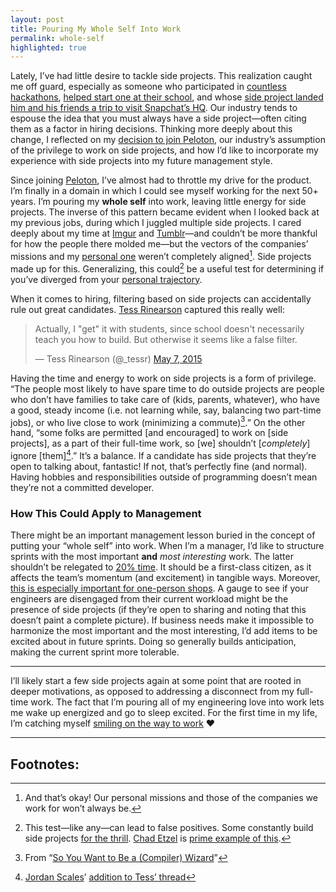 ```yaml
---
layout: post
title: Pouring My Whole Self Into Work
permalink: whole-self
highlighted: true
---
```


Lately, I’ve had little desire to tackle side projects. This realization caught me off guard,  especially as someone who participated in [countless hackathons](https://www.instagram.com/p/PnOAuvNa-Q), [helped start one at their school](http://www.nbc29.com/story/25232742/uva-students-participate-in-36-hour-hack-a-thon), and whose [side project landed him and his friends a trip to visit Snapchat’s HQ](https://medium.com/@binroot/the-best-jokes-have-no-punchline-5f4713a963d6#.dbny4gut0). Our industry tends to espouse the idea that you must always have a side project—often citing them as a factor in hiring decisions. Thinking more deeply about this change, I reflected on my [decision to join Peloton](http://spoonbill.io/datum/81425/), our industry’s assumption of the privilege to work on side projects, and how I’d like to incorporate my experience with side projects into my future management style.

Since joining [Peloton](http://pelotoncycle.com), I’ve almost had to throttle my drive for the product. I’m finally in a domain in which I could see myself working for the next 50+ years. I’m pouring my __whole self__ into work, leaving little energy for side projects. The inverse of this pattern became evident when I looked back at my previous jobs, during which I juggled multiple side projects. I cared deeply about my time at [Imgur](http://imgur.com) and [Tumblr](https://www.tumblr.com)—and couldn’t be more thankful for how the people there molded me—but the vectors of the companies’ missions and my [personal one](https://github.com/Jasdev/thoughts/blame/33113769819be196617b611387f51d8fc8b96af2/core-values.md#L6) weren’t completely aligned[^1]. Side projects made up for this. Generalizing, this could[^2] be a useful test for determining if you’ve diverged from your [personal trajectory](/lessons-after-college#trajectories).

When it comes to hiring, filtering based on side projects can accidentally rule out great candidates. [Tess Rinearson](https://twitter.com/_tessr) captured this really well:

<blockquote class="twitter-tweet" data-lang="en"><p lang="en" dir="ltr">Actually, I &quot;get&quot; it with students, since school doesn&#39;t necessarily teach you how to build. But otherwise it seems like a false filter.</p>&mdash; Tess Rinearson (@_tessr) <a href="https://twitter.com/_tessr/status/596142191002583040">May 7, 2015</a></blockquote> <script async src="//platform.twitter.com/widgets.js" charset="utf-8"></script>

Having the time and energy to work on side projects is a form of privilege. “The people most likely to have spare time to do outside projects are people who don’t have families to take care of (kids, parents, whatever), who have a good, steady income (i.e. not learning while, say, balancing two part-time jobs), or who live close to work (minimizing a commute)[^3].” On the other hand, “some folks are permitted [and encouraged] to work on [side projects], as a part of their full-time work, so [we] shouldn’t [_completely_] ignore [them][^4].” It’s a balance. If a candidate has side projects that they’re open to talking about, fantastic! If not, that’s perfectly fine (and normal). Having hobbies and responsibilities outside of programming doesn’t mean they’re not a committed developer.

### How This Could Apply to Management

There might be an important management lesson buried in the concept of putting your “whole self” into work. When I’m a manager, I’d like to structure sprints with the most important __and__ _most interesting_ work. The latter shouldn’t be relegated to [20% time](http://www.businessinsider.com/google-20-percent-time-policy-2015-4). It should be a first-class citizen, as it affects the team’s momentum (and excitement) in tangible ways. Moreover, [this is especially important for one-person shops](https://blog.curtisherbert.com/slopes-diaries-16-recovering-from-a-stall/). A gauge to see if your engineers are disengaged from their current workload might be the presence of side projects (if they’re open to sharing and noting that this doesn’t paint a complete picture). If business needs make it impossible to harmonize the most important and the most interesting, I’d add items to be excited about in future sprints. Doing so generally builds anticipation, making the current sprint more tolerable.

---

I’ll likely start a few side projects again at some point that are rooted in deeper motivations, as opposed to addressing a disconnect from my full-time work. The fact that I’m pouring all of my engineering love into work lets me wake up energized and go to sleep excited. For the first time in my life, I’m catching myself [smiling on the way to work](https://twitter.com/jasdev/status/804339211117666304) ❤️

---

## Footnotes:

[^1]: And that’s okay! Our personal missions and those of the companies we work for won’t always be.

[^2]: This test—like any—can lead to false positives. Some constantly build side projects [for the thrill](https://twitter.com/deray/status/817219653386768384). [Chad Etzel](https://twitter.com/jazzychad) is [prime example of this](https://twitter.com/jazzychad/timelines/773442085278085121).

[^3]: From “[So You Want to Be a (Compiler) Wizard](http://belkadan.com/blog/2016/05/So-You-Want-To-Be-A-Compiler-Wizard/)”

[^4]: [Jordan Scales](https://twitter.com/jdan)’ [addition to Tess’ thread](https://twitter.com/jdan/status/596149143959113728)
